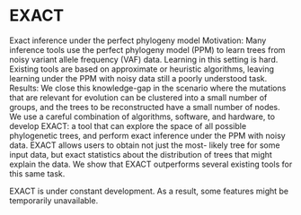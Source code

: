 # EXACT
Exact inference under the perfect phylogeny model
Motivation: Many inference tools use the
perfect phylogeny model
(PPM) to learn trees from noisy
variant allele frequency
(VAF) data. Learning in this setting is hard. Existing tools are based on
approximate or heuristic algorithms, leaving learning under the PPM with noisy data still a poorly
understood task.
Results: We close this knowledge-gap in the scenario where the mutations that are relevant for
evolution can be clustered into a small number of groups, and the trees to be reconstructed have
a small number of nodes. We use a careful combination of algorithms, software, and hardware, to
develop EXACT: a tool that can explore the space of all possible phylogenetic trees, and perform
exact inference under the PPM with noisy data. EXACT allows users to obtain not just the most-
likely tree for some input data, but exact statistics about the distribution of trees that might explain
the data. We show that EXACT outperforms several existing tools for this same task.

EXACT is under constant development. As a result, some features might be temporarily unavailable.
